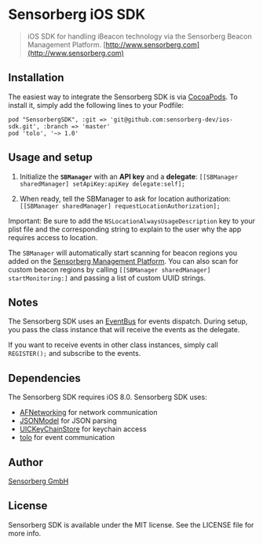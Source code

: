 # Sensorberg iOS SDK

> iOS SDK for handling iBeacon technology via the Sensorberg Beacon Management Platform. [http://www.sensorberg.com](http://www.sensorberg.com)

<!--[![CI Status](http://img.shields.io/travis/tagyro/Sensorberg.svg?style=flat)](https://travis-ci.org/tagyro/Sensorberg)
[![Version](https://img.shields.io/cocoapods/v/Sensorberg.svg?style=flat)](http://cocoapods.org/pods/Sensorberg)
[![License](https://img.shields.io/cocoapods/l/Sensorberg.svg?style=flat)](http://cocoapods.org/pods/Sensorberg)
[![Platform](https://img.shields.io/cocoapods/p/Sensorberg.svg?style=flat)](http://cocoapods.org/pods/Sensorberg)-->

## Installation

The easiest way to integrate the Sensorberg SDK is via [CocoaPods](http://cocoapods.org).
To install it, simply add the following lines to your Podfile:  

`pod "SensorbergSDK", :git => 'git@github.com:sensorberg-dev/ios-sdk.git', :branch => 'master'`  
`pod 'tolo', '~> 1.0'`   

## Usage and setup

1. Initialize the **`SBManager`** with an **API key** and a **delegate**:
`[[SBManager sharedManager] setApiKey:apiKey delegate:self];`

2. When ready, tell the SBManager to ask for location authorization:
`[[SBManager sharedManager] requestLocationAuthorization];`

Important: Be sure to add the `NSLocationAlwaysUsageDescription` key to your plist file and the corresponding string to explain to the user why the app requires access to location.

The `SBManager` will automatically start scanning for beacon regions you added on the [Sensorberg Management Platform](https://manage.sensorberg.com).
You can also scan for custom beacon regions by calling `[[SBManager sharedManager] startMonitoring:]` and passing a list of custom UUID strings. 

## Notes

The Sensorberg SDK uses an [EventBus](https://github.com/google/guava/wiki/EventBusExplained) for events dispatch. During setup, you pass the class instance that will receive the events as the delegate.

If you want to receive events in other class instances, simply call `REGISTER();` and subscribe to the events.

## Dependencies

The Sensorberg SDK requires iOS 8.0. Sensorberg SDK uses:

- [AFNetworking](https://github.com/AFNetworking/AFNetworking) for network communication   
- [JSONModel](https://github.com/icanzilb/JSONModel) for JSON parsing  
- [UICKeyChainStore](https://github.com/kishikawakatsumi/UICKeyChainStore) for keychain access  
- [tolo](https://github.com/genzeb/tolo) for event communication  


## Author

[Sensorberg GmbH](https://sensorberg.com)


## License

Sensorberg SDK is available under the MIT license. See the LICENSE file for more info.
